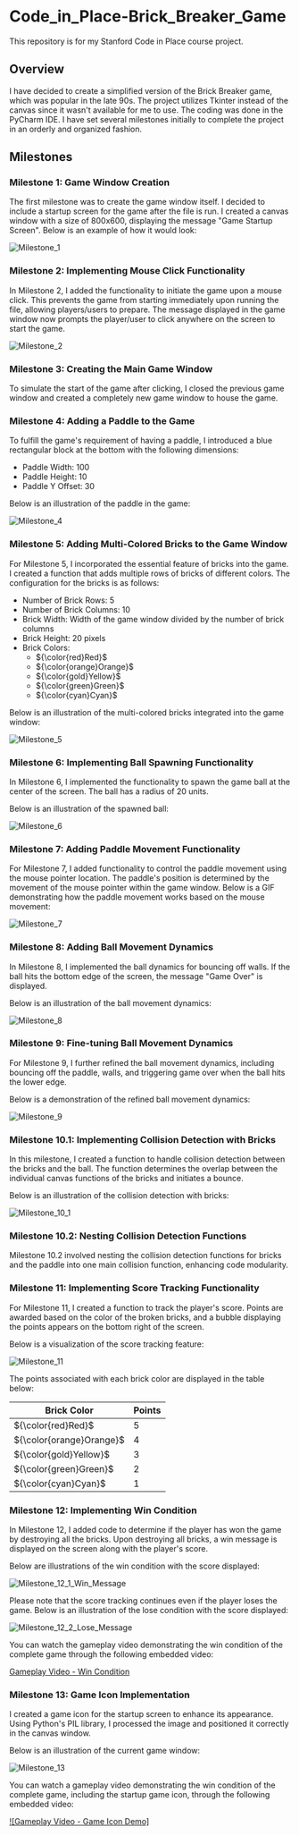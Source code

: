 # Code_in_Place-Brick_Breaker_Game

This repository is for my Stanford Code in Place course project.

## Overview

I have decided to create a simplified version of the Brick Breaker game, which was popular in the late 90s. The project utilizes Tkinter instead of the canvas since it wasn't available for me to use. The coding was done in the PyCharm IDE. I have set several milestones initially to complete the project in an orderly and organized fashion.

## Milestones

### Milestone 1: Game Window Creation

The first milestone was to create the game window itself. I decided to include a startup screen for the game after the file is run. I created a canvas window with a size of 800x600, displaying the message "Game Startup Screen". Below is an example of how it would look:

![Milestone_1](https://github.com/Prithivvj2406/Code_in_Place-Brick_Breaker_Game/assets/159470988/e3f0da00-f859-4684-9475-61b171fb5402)

### Milestone 2: Implementing Mouse Click Functionality

In Milestone 2, I added the functionality to initiate the game upon a mouse click. This prevents the game from starting immediately upon running the file, allowing players/users to prepare. The message displayed in the game window now prompts the player/user to click anywhere on the screen to start the game.

![Milestone_2](https://github.com/Prithivvj2406/Code_in_Place-Brick_Breaker_Game/assets/159470988/b649b72a-52cd-453d-9d87-4c31c826f0aa)

### Milestone 3: Creating the Main Game Window

To simulate the start of the game after clicking, I closed the previous game window and created a completely new game window to house the game.

### Milestone 4: Adding a Paddle to the Game

To fulfill the game's requirement of having a paddle, I introduced a blue rectangular block at the bottom with the following dimensions:
- Paddle Width: 100
- Paddle Height: 10
- Paddle Y Offset: 30

Below is an illustration of the paddle in the game:

![Milestone_4](https://github.com/Prithivvj2406/Code_in_Place-Brick_Breaker_Game/assets/159470988/806e4921-891d-4906-9907-f9385a6eaa09)

### Milestone 5: Adding Multi-Colored Bricks to the Game Window

For Milestone 5, I incorporated the essential feature of bricks into the game. I created a function that adds multiple rows of bricks of different colors. The configuration for the bricks is as follows:
- Number of Brick Rows: 5
- Number of Brick Columns: 10
- Brick Width: Width of the game window divided by the number of brick columns
- Brick Height: 20 pixels
- Brick Colors: 
  - ${\color{red}Red}$
  - ${\color{orange}Orange}$
  - ${\color{gold}Yellow}$
  - ${\color{green}Green}$
  - ${\color{cyan}Cyan}$

Below is an illustration of the multi-colored bricks integrated into the game window:

![Milestone_5](https://github.com/Prithivvj2406/Code_in_Place-Brick_Breaker_Game/assets/159470988/d840d948-60d3-4ced-9bc4-01326a82c3e5)

### Milestone 6: Implementing Ball Spawning Functionality

In Milestone 6, I implemented the functionality to spawn the game ball at the center of the screen. The ball has a radius of 20 units.

Below is an illustration of the spawned ball:

![Milestone_6](https://github.com/Prithivvj2406/Code_in_Place-Brick_Breaker_Game/assets/159470988/cac81858-1b42-4929-afce-76daafe5072d)

### Milestone 7: Adding Paddle Movement Functionality

For Milestone 7, I added functionality to control the paddle movement using the mouse pointer location. The paddle's position is determined by the movement of the mouse pointer within the game window. Below is a GIF demonstrating how the paddle movement works based on the mouse movement:

![Milestone_7](https://github.com/Prithivvj2406/Code_in_Place-Brick_Breaker_Game/assets/159470988/76a72323-2aa3-4db4-8179-ab27fa60a604)

### Milestone 8: Adding Ball Movement Dynamics

In Milestone 8, I implemented the ball dynamics for bouncing off walls. If the ball hits the bottom edge of the screen, the message "Game Over" is displayed.

Below is an illustration of the ball movement dynamics:

![Milestone_8](https://github.com/Prithivvj2406/Code_in_Place-Brick_Breaker_Game/assets/159470988/4e314263-9158-47e2-ac81-63d3e3b154ef)

### Milestone 9: Fine-tuning Ball Movement Dynamics

For Milestone 9, I further refined the ball movement dynamics, including bouncing off the paddle, walls, and triggering game over when the ball hits the lower edge.

Below is a demonstration of the refined ball movement dynamics:

![Milestone_9](https://github.com/Prithivvj2406/Code_in_Place-Brick_Breaker_Game/assets/159470988/ea8ccdfc-27fa-4bc8-a16b-c5e23a882f63)

### Milestone 10.1: Implementing Collision Detection with Bricks

In this milestone, I created a function to handle collision detection between the bricks and the ball. The function determines the overlap between the individual canvas functions of the bricks and initiates a bounce.

Below is an illustration of the collision detection with bricks:

![Milestone_10_1](https://github.com/Prithivvj2406/Code_in_Place-Brick_Breaker_Game/assets/159470988/51421aed-da5b-4c41-90b2-4ae474999e8f)

### Milestone 10.2: Nesting Collision Detection Functions

Milestone 10.2 involved nesting the collision detection functions for bricks and the paddle into one main collision function, enhancing code modularity.

### Milestone 11: Implementing Score Tracking Functionality

For Milestone 11, I created a function to track the player's score. Points are awarded based on the color of the broken bricks, and a bubble displaying the points appears on the bottom right of the screen.

Below is a visualization of the score tracking feature:

![Milestone_11](https://github.com/Prithivvj2406/Code_in_Place-Brick_Breaker_Game/assets/159470988/bb731fb7-5160-4759-a1de-3653d9af268a)

The points associated with each brick color are displayed in the table below:

| **Brick Color** | **Points** |
|-------------|--------|
| ${\color{red}Red}$        | 5      |
| ${\color{orange}Orange}$  | 4      |
| ${\color{gold}Yellow}$    | 3      |
| ${\color{green}Green}$    | 2      |
| ${\color{cyan}Cyan}$      | 1      |

### Milestone 12: Implementing Win Condition

In Milestone 12, I added code to determine if the player has won the game by destroying all the bricks. Upon destroying all bricks, a win message is displayed on the screen along with the player's score.

Below are illustrations of the win condition with the score displayed:

![Milestone_12_1_Win_Message](https://github.com/Prithivvj2406/Code_in_Place-Brick_Breaker_Game/assets/159470988/ee79b39d-7bac-4742-88c6-f9b8fde5a694)

Please note that the score tracking continues even if the player loses the game. Below is an illustration of the lose condition with the score displayed:

![Milestone_12_2_Lose_Message](https://github.com/Prithivvj2406/Code_in_Place-Brick_Breaker_Game/assets/159470988/6c45adc7-aee5-4e15-91c8-6284f262456c)

You can watch the gameplay video demonstrating the win condition of the complete game through the following embedded video:

[Gameplay Video - Win Condition](https://github.com/Prithivvj2406/Code_in_Place-Brick_Breaker_Game/assets/159470988/dbf47fe0-3c50-4055-b8ff-4565d7dc4a5b)

### Milestone 13: Game Icon Implementation

I created a game icon for the startup screen to enhance its appearance. Using Python's PIL library, I processed the image and positioned it correctly in the canvas window.

Below is an illustration of the current game window:

![Milestone_13](https://github.com/Prithivvj2406/Code_in_Place-Brick_Breaker_Game/assets/159470988/f6e730e7-e958-41ce-b5eb-fb7f183ea01f)

You can watch a gameplay video demonstrating the win condition of the complete game, including the startup game icon, through the following embedded video:

[![Gameplay Video - Game Icon Demo]](https://github.com/Prithivvj2406/Code_in_Place-Brick_Breaker_Game/assets/159470988/47de15c5-9c8d-47f2-b7bd-48a6f6bd6d34)
